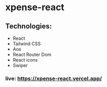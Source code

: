 # xpense-react

## Technologies:

- React
- Tailwind CSS
- Aos
- React Router Dom
- React icons
- Swiper

### live: https://xpense-react.vercel.app/
